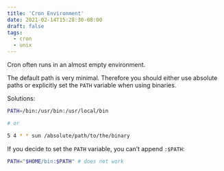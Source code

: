 ```yaml
---
title: 'Cron Environment'
date: 2021-02-14T15:28:30-08:00
draft: false
tags:
  - cron
  - unix
---
```


Cron often runs in an almost empty environment.

<!--more-->

The default path is very minimal. Therefore you should either use absolute paths or explicitly set the `PATH` variable when using binaries.

Solutions:

```bash
PATH=/bin:/usr/bin:/usr/local/bin

# or

5 4 * * sun /absolute/path/to/the/binary
```

If you decide to set the `PATH` variable, you can’t append `:$PATH`:

```bash
PATH="$HOME/bin:$PATH" # does not work
```
